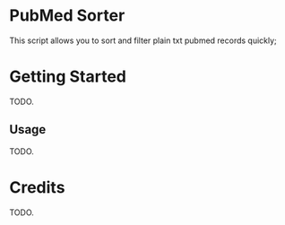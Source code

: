PubMed Sorter
=============

This script allows you to sort and filter plain txt pubmed records quickly;

Getting Started
===============

TODO.

Usage
-----

TODO.

Credits
=======

TODO.
